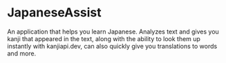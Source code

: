# JapaneseAssist
 An application that helps you learn Japanese. Analyzes text and gives you kanji that appeared in the text, along with the ability to look them up instantly with kanjiapi.dev, can also quickly give you translations to words and more.
